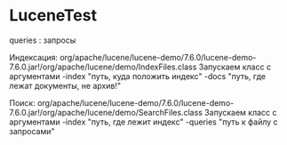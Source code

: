 # LuceneTest

queries : запросы

Индексация:
org/apache/lucene/lucene-demo/7.6.0/lucene-demo-7.6.0.jar!/org/apache/lucene/demo/IndexFiles.class
Запускаем класс с аргументами -index "путь, куда положить индекс" -docs "путь, где лежат документы, не архив!"

Поиск:
org/apache/lucene/lucene-demo/7.6.0/lucene-demo-7.6.0.jar!/org/apache/lucene/demo/SearchFiles.class
Запускаем класс с аргументами -index "путь, где лежит индекс" -queries "путь к файлу с запросами"
